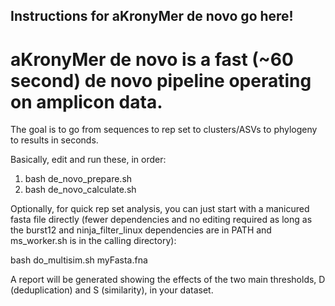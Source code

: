 ## Instructions for aKronyMer de novo go here!

# aKronyMer de novo is a fast (~60 second) de novo pipeline operating on amplicon data. 
The goal is to go from sequences to rep set to clusters/ASVs to phylogeny to results in seconds.

Basically, edit and run these, in order:
1. bash de_novo_prepare.sh
2. bash de_novo_calculate.sh

Optionally, for quick rep set analysis, you can just start with a manicured fasta file directly (fewer dependencies and no editing required as long as the burst12 and ninja_filter_linux dependencies are in PATH and ms_worker.sh is in the calling directory):

bash do_multisim.sh myFasta.fna

A report will be generated showing the effects of the two main thresholds, D (deduplication) and S (similarity), in your dataset. 
